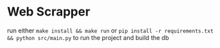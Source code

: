 # Web Scrapper

run either `make install && make run` or `pip install -r requirements.txt && python src/main.py` to run the project and build the db
